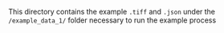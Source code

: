 This directory contains the example `.tiff` and `.json` under the `/example_data_1/` folder necessary to run the example process
